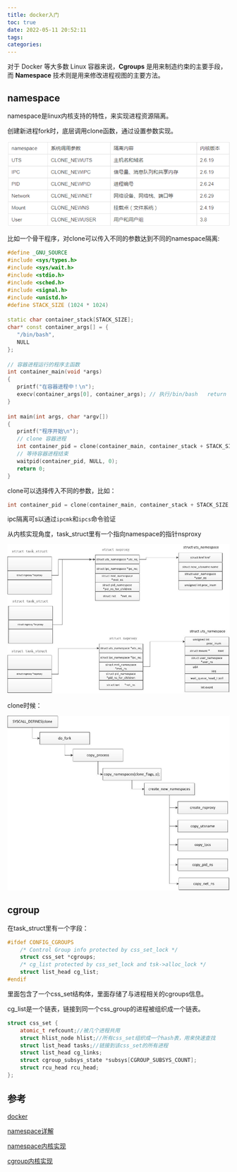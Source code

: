 ```yaml
---
title: docker入门
toc: true
date: 2022-05-11 20:52:11
tags:
categories:
---
```


<!--more-->

对于 Docker 等大多数 Linux 容器来说，**Cgroups** 是用来制造约束的主要手段，而 **Namespace** 技术则是用来修改进程视图的主要方法。

## namespace 

namespace是linux内核支持的特性，来实现进程资源隔离。

创建新进程fork时，底层调用clone函数，通过设置参数实现。

![img](docker入门/431521-20180313190332372-333977915.png)

比如一个骨干程序，对clone可以传入不同的参数达到不同的namespace隔离:

```c++
#define _GNU_SOURCE
#include <sys/types.h>
#include <sys/wait.h>
#include <stdio.h>
#include <sched.h>
#include <signal.h>
#include <unistd.h>
#define STACK_SIZE (1024 * 1024)

static char container_stack[STACK_SIZE];
char* const container_args[] = {
   "/bin/bash",
   NULL
};

// 容器进程运行的程序主函数
int container_main(void *args)
{
   printf("在容器进程中！\n");
   execv(container_args[0], container_args); // 执行/bin/bash   return 1;
}

int main(int args, char *argv[])
{
   printf("程序开始\n");
   // clone 容器进程
   int container_pid = clone(container_main, container_stack + STACK_SIZE, SIGCHLD, NULL);
   // 等待容器进程结束
   waitpid(container_pid, NULL, 0);
   return 0;
}
```

clone可以选择传入不同的参数，比如：

```c++
int container_pid = clone(container_main, container_stack + STACK_SIZE, SIGCHLD | CLONE_NEWUTS | CLONE_NEWIPC | CLONE_NEWPID, NULL);
```

ipc隔离可s以通过`ipcmk`和`ipcs`命令验证

从内核实现角度，task_struct里有一个指向namespace的指针nsproxy

![img](docker入门/2015-08-06-2.jpg)

clone时候：

![img](docker入门/2015-08-06-3.jpg)

## cgroup

在task_struct里有一个字段：

```c++
#ifdef CONFIG_CGROUPS
	/* Control Group info protected by css_set_lock */
	struct css_set *cgroups;
	/* cg_list protected by css_set_lock and tsk->alloc_lock */
	struct list_head cg_list;
#endif
```

里面包含了一个css_set结构体，里面存储了与进程相关的cgroups信息。

cg_list是一个链表，链接到同一个css_group的进程被组织成一个链表。

```c++
struct css_set {
	atomic_t refcount;//被几个进程共用
	struct hlist_node hlist;//所有css_set组织成一个hash表，用来快速查找
	struct list_head tasks;//链接到该css_set的所有进程
	struct list_head cg_links;
	struct cgroup_subsys_state *subsys[CGROUP_SUBSYS_COUNT];
	struct rcu_head rcu_head;
};
```



## 参考

[docker](https://camelgemonion.gitbook.io/docker/)

[namespace详解](https://www.cnblogs.com/bakari/p/8560437.html)

[namespace内核实现](http://abcdxyzk.github.io/blog/2015/08/06/namespace2/)

[cgroup内核实现](http://abcdxyzk.github.io/blog/2015/08/07/cgroup-2/)
